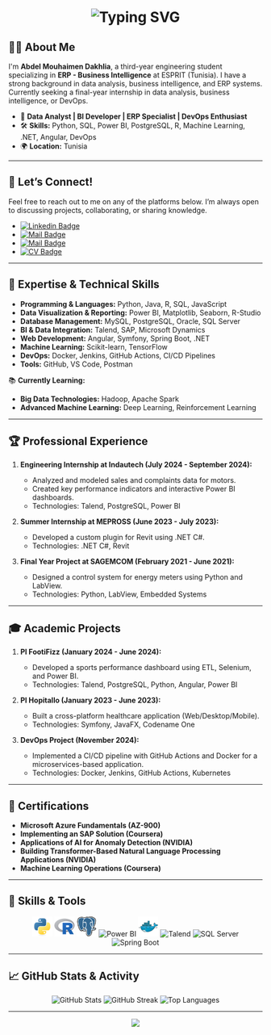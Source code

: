 <h1 align="center">
  <img src="https://readme-typing-svg.demolab.com?font=Fira+Code&weight=800&size=35&pause=1000&color=0000FF&width=700&lines=%F0%9F%91%8B+Hi%2C+I’m+Abdel+Mouhaimen+Dakhlia" alt="Typing SVG" />
</h1>

## 👨‍💻 About Me
I'm **Abdel Mouhaimen Dakhlia**, a third-year engineering student specializing in **ERP - Business Intelligence** at ESPRIT (Tunisia). I have a strong background in data analysis, business intelligence, and ERP systems. Currently seeking a final-year internship in data analysis, business intelligence, or DevOps.

- 💼 **Data Analyst | BI Developer | ERP Specialist | DevOps Enthusiast**
- 🛠️ **Skills:** Python, SQL, Power BI, PostgreSQL, R, Machine Learning, .NET, Angular, DevOps
- 🌍 **Location:** Tunisia

---

## 📢 Let’s Connect!
Feel free to reach out to me on any of the platforms below. I’m always open to discussing projects, collaborating, or sharing knowledge.

- [![Linkedin Badge](https://img.shields.io/badge/-AbdelMouhaimenDakhlia-0e76a8?style=flat&labelColor=0e76a8&logo=linkedin&logoColor=white)](https://www.linkedin.com/in/mouhadakhlia/)
- [![Mail Badge](https://img.shields.io/badge/-@AbdelMouhaimenDakhlia-e84393?style=flat&labelColor=e84393&logo=instagram&logoColor=white)](https://www.instagram.com/mouha9/)
- [![Mail Badge](https://img.shields.io/badge/-AbdelMouhaimenDakhlia-c0392b?style=flat&labelColor=c0392b&logo=gmail&logoColor=white)](mailto:Abdelmouhaimen.dakhlia@esprit.tn)
- [![CV Badge](https://img.shields.io/badge/-Mon%20CV-blue?style=flat&logo=github&logoColor=white)](https://abdelmouhaimendakhlia.github.io/CV/)

---

## 🚀 Expertise & Technical Skills
- **Programming & Languages:** Python, Java, R, SQL, JavaScript
- **Data Visualization & Reporting:** Power BI, Matplotlib, Seaborn, R-Studio
- **Database Management:** MySQL, PostgreSQL, Oracle, SQL Server
- **BI & Data Integration:** Talend, SAP, Microsoft Dynamics
- **Web Development:** Angular, Symfony, Spring Boot, .NET
- **Machine Learning:** Scikit-learn, TensorFlow
- **DevOps:** Docker, Jenkins, GitHub Actions, CI/CD Pipelines
- **Tools:** GitHub, VS Code, Postman

📚 **Currently Learning:**
- **Big Data Technologies:** Hadoop, Apache Spark
- **Advanced Machine Learning:** Deep Learning, Reinforcement Learning

---

## 🏆 Professional Experience
1. **Engineering Internship at Indautech (July 2024 - September 2024):**
   - Analyzed and modeled sales and complaints data for motors.
   - Created key performance indicators and interactive Power BI dashboards.
   - Technologies: Talend, PostgreSQL, Power BI

2. **Summer Internship at MEPROSS (June 2023 - July 2023):**
   - Developed a custom plugin for Revit using .NET C#.
   - Technologies: .NET C#, Revit

3. **Final Year Project at SAGEMCOM (February 2021 - June 2021):**
   - Designed a control system for energy meters using Python and LabView.
   - Technologies: Python, LabView, Embedded Systems

---

## 🎓 Academic Projects
1. **PI FootiFizz (January 2024 - June 2024):**
   - Developed a sports performance dashboard using ETL, Selenium, and Power BI.
   - Technologies: Talend, PostgreSQL, Python, Angular, Power BI

2. **PI Hopitallo (January 2023 - June 2023):**
   - Built a cross-platform healthcare application (Web/Desktop/Mobile).
   - Technologies: Symfony, JavaFX, Codename One

3. **DevOps Project (November 2024):**
   - Implemented a CI/CD pipeline with GitHub Actions and Docker for a microservices-based application.
   - Technologies: Docker, Jenkins, GitHub Actions, Kubernetes

---

## 🏅 Certifications
- **Microsoft Azure Fundamentals (AZ-900)**
- **Implementing an SAP Solution (Coursera)**
- **Applications of AI for Anomaly Detection (NVIDIA)**
- **Building Transformer-Based Natural Language Processing Applications (NVIDIA)**
- **Machine Learning Operations (Coursera)**

---

## 🔧 Skills & Tools
<p align="center">
  <img src="https://raw.githubusercontent.com/devicons/devicon/master/icons/python/python-original.svg" alt="Python" width="40" height="40"/>
  <img src="https://raw.githubusercontent.com/devicons/devicon/master/icons/r/r-original.svg" alt="R" width="40" height="40"/>
  <img src="https://raw.githubusercontent.com/devicons/devicon/master/icons/postgresql/postgresql-original.svg" alt="PostgreSQL" width="40" height="40"/>
  <img src="https://github.com/microsoft/PowerBI-Icons/blob/main/PNG/Desktop.png" alt="Power BI" width="40" height="40"/>
  <img src="https://raw.githubusercontent.com/devicons/devicon/master/icons/docker/docker-original.svg" alt="Docker" width="40" height="40"/>
  <img src="https://www.vectorlogo.zone/logos/talend/talend-icon.svg" alt="Talend" width="40" height="40"/>
  <img src="https://user-images.githubusercontent.com/4249331/52232852-e2c4f780-28bd-11e9-835d-1e3cf3e43888.png" alt="SQL Server" width="40" height="40"/>
  <img src="https://www.vectorlogo.zone/logos/springio/springio-icon.svg" alt="Spring Boot" width="40" height="40"/>
</p>

---

## 📈 GitHub Stats & Activity
<p align="center">
  <img src="https://github-readme-stats.vercel.app/api?username=AbdelMouhaimenDakhlia&show_icons=true&theme=radical&count_private=true" alt="GitHub Stats" width="400"/>
  <img src="https://github-readme-streak-stats.herokuapp.com/?user=AbdelMouhaimenDakhlia&theme=radical" alt="GitHub Streak" width="400"/>
  <img src="https://github-readme-stats.vercel.app/api/top-langs/?username=AbdelMouhaimenDakhlia&layout=compact&theme=radical" alt="Top Languages" width="400"/>
</p>

---

<p align="center">
  <img src="https://media.giphy.com/media/3o7abKhOpu0NwenH3O/giphy.gif" width="200"/>
</p>
